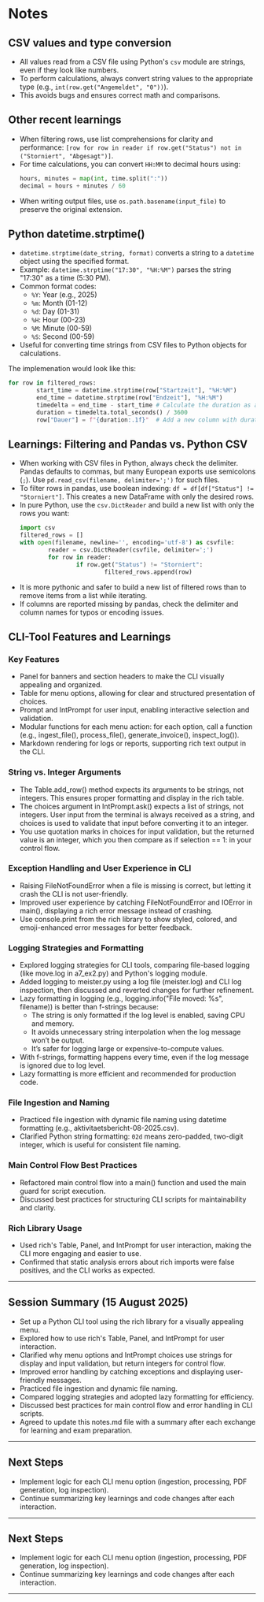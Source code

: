 # Notes

## CSV values and type conversion

- All values read from a CSV file using Python's `csv` module are strings, even if they look like numbers.
- To perform calculations, always convert string values to the appropriate type (e.g., `int(row.get("Angemeldet", "0"))`).
- This avoids bugs and ensures correct math and comparisons.

## Other recent learnings

- When filtering rows, use list comprehensions for clarity and performance: `[row for row in reader if row.get("Status") not in ("Storniert", "Abgesagt")]`.
- For time calculations, you can convert `HH:MM` to decimal hours using:
	```python
	hours, minutes = map(int, time.split(":"))
	decimal = hours + minutes / 60
	```
- When writing output files, use `os.path.basename(input_file)` to preserve the original extension.
## Python datetime.strptime()

- `datetime.strptime(date_string, format)` converts a string to a `datetime` object using the specified format.
- Example: `datetime.strptime("17:30", "%H:%M")` parses the string "17:30" as a time (5:30 PM).
- Common format codes:
	- `%Y`: Year (e.g., 2025)
	- `%m`: Month (01-12)
	- `%d`: Day (01-31)
	- `%H`: Hour (00-23)
	- `%M`: Minute (00-59)
	- `%S`: Second (00-59)
- Useful for converting time strings from CSV files to Python objects for calculations.

The implemenation would look like this:

```Python
for row in filtered_rows:
        start_time = datetime.strptime(row["Startzeit"], "%H:%M")
        end_time = datetime.strptime(row["Endzeit"], "%H:%M")
        timedelta = end_time - start_time # Calculate the duration as a timedelta object
        duration = timedelta.total_seconds() / 3600
        row["Dauer"] = f"{duration:.1f}"  # Add a new column with duration formatted to one decimal place
```

## Learnings: Filtering and Pandas vs. Python CSV

- When working with CSV files in Python, always check the delimiter. Pandas defaults to commas, but many European exports use semicolons (`;`). Use `pd.read_csv(filename, delimiter=';')` for such files.
- To filter rows in pandas, use boolean indexing: `df = df[df["Status"] != "Storniert"]`. This creates a new DataFrame with only the desired rows.
- In pure Python, use the `csv.DictReader` and build a new list with only the rows you want:
	```python
	import csv
	filtered_rows = []
	with open(filename, newline='', encoding='utf-8') as csvfile:
			reader = csv.DictReader(csvfile, delimiter=';')
			for row in reader:
					if row.get("Status") != "Storniert":
							filtered_rows.append(row)
	```
- It is more pythonic and safer to build a new list of filtered rows than to remove items from a list while iterating.
- If columns are reported missing by pandas, check the delimiter and column names for typos or encoding issues.

## CLI-Tool Features and Learnings

### Key Features
- Panel for banners and section headers to make the CLI visually appealing and organized.
- Table for menu options, allowing for clear and structured presentation of choices.
- Prompt and IntPrompt for user input, enabling interactive selection and validation.
- Modular functions for each menu action: for each option, call a function (e.g., ingest_file(), process_file(), generate_invoice(), inspect_log()).
- Markdown rendering for logs or reports, supporting rich text output in the CLI.

### String vs. Integer Arguments
- The Table.add_row() method expects its arguments to be strings, not integers. This ensures proper formatting and display in the rich table.
- The choices argument in IntPrompt.ask() expects a list of strings, not integers. User input from the terminal is always received as a string, and choices is used to validate that input before converting it to an integer.
- You use quotation marks in choices for input validation, but the returned value is an integer, which you then compare as if selection == 1: in your control flow.

### Exception Handling and User Experience in CLI
- Raising FileNotFoundError when a file is missing is correct, but letting it crash the CLI is not user-friendly.
- Improved user experience by catching FileNotFoundError and IOError in main(), displaying a rich error message instead of crashing.
- Use console.print from the rich library to show styled, colored, and emoji-enhanced error messages for better feedback.

### Logging Strategies and Formatting
- Explored logging strategies for CLI tools, comparing file-based logging (like move.log in a7_ex2.py) and Python's logging module.
- Added logging to meister.py using a log file (meister.log) and CLI log inspection, then discussed and reverted changes for further refinement.
- Lazy formatting in logging (e.g., logging.info("File moved: %s", filename)) is better than f-strings because:
	- The string is only formatted if the log level is enabled, saving CPU and memory.
	- It avoids unnecessary string interpolation when the log message won’t be output.
	- It’s safer for logging large or expensive-to-compute values.
- With f-strings, formatting happens every time, even if the log message is ignored due to log level.
- Lazy formatting is more efficient and recommended for production code.

### File Ingestion and Naming
- Practiced file ingestion with dynamic file naming using datetime formatting (e.g., aktivitaetsbericht-08-2025.csv).
- Clarified Python string formatting: `02d` means zero-padded, two-digit integer, which is useful for consistent file naming.

### Main Control Flow Best Practices
- Refactored main control flow into a main() function and used the main guard for script execution.
- Discussed best practices for structuring CLI scripts for maintainability and clarity.

### Rich Library Usage
- Used rich's Table, Panel, and IntPrompt for user interaction, making the CLI more engaging and easier to use.
- Confirmed that static analysis errors about rich imports were false positives, and the CLI works as expected.

---

## Session Summary (15 August 2025)

- Set up a Python CLI tool using the rich library for a visually appealing menu.
- Explored how to use rich's Table, Panel, and IntPrompt for user interaction.
- Clarified why menu options and IntPrompt choices use strings for display and input validation, but return integers for control flow.
- Improved error handling by catching exceptions and displaying user-friendly messages.
- Practiced file ingestion and dynamic file naming.
- Compared logging strategies and adopted lazy formatting for efficiency.
- Discussed best practices for main control flow and error handling in CLI scripts.
- Agreed to update this notes.md file with a summary after each exchange for learning and exam preparation.

---

## Next Steps
- Implement logic for each CLI menu option (ingestion, processing, PDF generation, log inspection).
- Continue summarizing key learnings and code changes after each interaction.

---

## Next Steps
- Implement logic for each CLI menu option (ingestion, processing, PDF generation, log inspection).
- Continue summarizing key learnings and code changes after each interaction.

---
